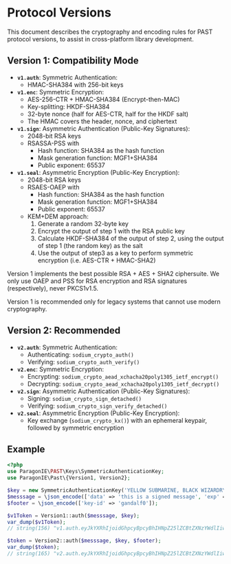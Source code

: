 # Protocol Versions

This document describes the cryptography and encoding rules for PAST protocol versions,
to assist in cross-platform library development.

## Version 1: Compatibility Mode

* **`v1.auth`**: Symmetric Authentication:
  * HMAC-SHA384 with 256-bit keys
* **`v1.enc`**: Symmetric Encryption:
  * AES-256-CTR + HMAC-SHA384 (Encrypt-then-MAC)
  * Key-splitting: HKDF-SHA384
  * 32-byte nonce (half for AES-CTR, half for the HKDF salt)
  * The HMAC covers the header, nonce, and ciphertext
* **`v1.sign`**: Asymmetric Authentication (Public-Key Signatures):
  * 2048-bit RSA keys
  * RSASSA-PSS with
    * Hash function: SHA384 as the hash function
    * Mask generation function: MGF1+SHA384
    * Public exponent: 65537
* **`v1.seal`**: Asymmetric Encryption (Public-Key Encryption):
  * 2048-bit RSA keys
  * RSAES-OAEP with
    * Hash function: SHA384 as the hash function
    * Mask generation function: MGF1+SHA384
    * Public exponent: 65537
  * KEM+DEM approach:
    1. Generate a random 32-byte key
    2. Encrypt the output of step 1 with the RSA public key
    3. Calculate HKDF-SHA384 of the output of step 2, using the output of
       step 1 (the random key) as the salt
    4. Use the output of step3 as a key to perform symmetric encryption
       (i.e. AES-CTR + HMAC-SHA2)

Version 1 implements the best possible RSA + AES + SHA2 ciphersuite. We only use
OAEP and PSS for RSA encryption and RSA signatures (respectively), never PKCS1v1.5.

Version 1 is recommended only for legacy systems that cannot use modern cryptography.

## Version 2: Recommended

* **`v2.auth`**: Symmetric Authentication: 
  * Authenticating: `sodium_crypto_auth()`
  * Verifying: `sodium_crypto_auth_verify()`
* **`v2.enc`**: Symmetric Encryption:
  * Encrypting: `sodium_crypto_aead_xchacha20poly1305_ietf_encrypt()`
  * Decrypting: `sodium_crypto_aead_xchacha20poly1305_ietf_decrypt()`
* **`v2.sign`**: Asymmetric Authentication (Public-Key Signatures): 
  * Signing: `sodium_crypto_sign_detached()` 
  * Verifying: `sodium_crypto_sign_verify_detached()`
* **`v2.seal`**: Asymmetric Encryption (Public-Key Encryption):
  * Key exchange (`sodium_crypto_kx()`) with an ephemeral keypair,
    followed by symmetric encryption

## Example

```php
<?php
use ParagonIE\PAST\Keys\SymmetricAuthenticationKey;
use ParagonIE\Past\{Version1, Version2};

$key = new SymmetricAuthenticationKey('YELLOW SUBMARINE, BLACK WIZARDRY');
$messsage = \json_encode(['data' => 'this is a signed message', 'exp' => '2039-01-01T00:00:00']);
$footer = \json_encode(['key-id' => 'gandalf0']);

$v1Token = Version1::auth($messsage, $key);
var_dump($v1Token);
// string(156) "v1.auth.eyJkYXRhIjoidGhpcyBpcyBhIHNpZ25lZCBtZXNzYWdlIiwiZXhwIjoiMjAzOS0wMS0wMVQwMDowMDowMCJ9tHUXb9BcoicC_kXc3fxkd_jpm2Laowv7OZ4sIH0ZlKRYcO2ez_zVtp_r94dfmh3W"

$token = Version2::auth($messsage, $key, $footer);
var_dump($token);
// string(165) "v2.auth.eyJkYXRhIjoidGhpcyBpcyBhIHNpZ25lZCBtZXNzYWdlIiwiZXhwIjoiMjAzOS0wMS0wMVQwMDowMDowMCJ9hClJIR0hw-ULW0zU0023NYqpdOFmUB7-7wBP8TzILYA=.eyJrZXktaWQiOiJnYW5kYWxmMCJ9"
```
